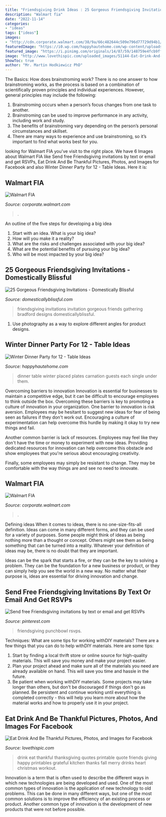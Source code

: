 ```yaml
---
title: "Friendsgiving Drink Ideas : 25 Gorgeous Friendsgiving Invitations"
description: "Walmart fia"
date: "2022-11-14"
categories:
- "ideas"
tags: ["ideas"]
images:
- "http://cdn.corporate.walmart.com/38/9a/66c482644c509e796d77729d94b1/reese-witherspoon.jpg"
featuredImage: "https://i0.wp.com/happyhautehome.com/wp-content/uploads/2017/01/img_1601.jpg?resize=740%2C1110&amp;ssl=1"
featured_image: "https://i.pinimg.com/originals/14/87/59/148759e4fcb9ffaeadb7d6dcfbdaf128.jpg"
image: "http://www.lovethispic.com/uploaded_images/51144-Eat-Drink-And-Be-Thankful.jpg"
ShowToc: true
author: "Mr. Martin Hodkiewicz PhD"
---
```



The Basics: How does brainstroming work?
There is no one answer to how brainstroming works, as the process is based on a combination of scientifically proven principles and individual experiences. However, general principles may include the following:
1. Brainstroming occurs when a person’s focus changes from one task to another.
2. Brainstroming can be used to improve performance in any activity, including work and study.
3. The benefits of brainstroming vary depending on the person’s personal circumstances and skillset.
4. There are many ways to experience and use brainstroming, so it’s important to find what works best for you.

	

		
looking for Walmart FIA you've visit to the right place. We have 6 Images about Walmart FIA like Send free Friendsgiving invitations by text or email and get RSVPs, Eat Drink And Be Thankful Pictures, Photos, and Images for Facebook and also Winter Dinner Party for 12 - Table Ideas. Here it is:
		
    
## Walmart FIA

<img loading=lazy src="http://cdn.corporate.walmart.com/38/9a/66c482644c509e796d77729d94b1/reese-witherspoon.jpg" onerror="this.onerror=null;this.src='https://tse3.mm.bing.net/th?id=OIP.34sYq-Z8XKgjuP8VMNLCwAHaE8&amp;pid=15.1';" alt="Walmart FIA">

_Source: corporate.walmart.com_

>. 

	

An outline of the five steps for developing a big idea
1. Start with an idea. What is your big idea?
2. How will you make it a reality?
3. What are the risks and challenges associated with your big idea?
4. What are the potential benefits of pursuing your big idea?
5. Who will be most impacted by your big idea?

    
## 25 Gorgeous Friendsgiving Invitations - Domestically Blissful

<img loading=lazy src="http://domesticallyblissful.com/wp-content/uploads/2017/09/il_570xN.855244017_cg8l.jpg" onerror="this.onerror=null;this.src='https://tse3.mm.bing.net/th?id=OIP.UiixGwu36ojIS-rz92QLwQD6D6&amp;pid=15.1';" alt="25 Gorgeous Friendsgiving Invitations - Domestically Blissful">

_Source: domesticallyblissful.com_

>friendsgiving invitations invitation gorgeous friends gathering bradford designs domesticallyblissful. 

	

1. Use photography as a way to explore different angles for product designs.

    
## Winter Dinner Party For 12 - Table Ideas

<img loading=lazy src="https://i0.wp.com/happyhautehome.com/wp-content/uploads/2017/01/img_1601.jpg?resize=740%2C1110&amp;ssl=1" onerror="this.onerror=null;this.src='https://tse3.mm.bing.net/th?id=OIP.9sof3YnKDepen2b5XPcxXAHaLH&amp;pid=15.1';" alt="Winter Dinner Party for 12 - Table Ideas">

_Source: happyhautehome.com_

>dinner table winter placed plates carnation guests each single under them. 

	

Overcoming barriers to innovation
Innovation is essential for businesses to maintain a competitive edge, but it can be difficult to encourage employees to think outside the box. Overcoming these barriers is key to promoting a culture of innovation in your organization.
One barrier to innovation is risk aversion. Employees may be hesitant to suggest new ideas for fear of being seen as failures if they don't work out. Encouraging a culture of experimentation can help overcome this hurdle by making it okay to try new things and fail.

Another common barrier is lack of resources. Employees may feel like they don't have the time or money to experiment with new ideas. Providing dedicated resources for innovation can help overcome this obstacle and show employees that you're serious about encouraging creativity.

Finally, some employees may simply be resistant to change. They may be comfortable with the way things are and see no need to innovate.

    
## Walmart FIA

<img loading=lazy src="http://cdn.corporate.walmart.com/74/f3/ba20edcd462c801e70951d276e93/easter-card-2.jpg" onerror="this.onerror=null;this.src='https://tse3.mm.bing.net/th?id=OIP.fKNi8JhrE0xFseVUZV-RzAAAAA&amp;pid=15.1';" alt="Walmart FIA">

_Source: corporate.walmart.com_

>. 

	

Defining ideas
When it comes to ideas, there is no one-size-fits-all definition. Ideas can come in many different forms, and they can be used for a variety of purposes.
Some people might think of ideas as being nothing more than a thought or concept. Others might see them as being something that can be turned into a reality. Whatever your definition of ideas may be, there is no doubt that they are important.

Ideas can be the spark that starts a fire, or they can be the key to solving a problem. They can be the foundation for a new business or product, or they can simply help you see the world in a new way. No matter what their purpose is, ideas are essential for driving innovation and change.

    
## Send Free Friendsgiving Invitations By Text Or Email And Get RSVPs

<img loading=lazy src="https://i.pinimg.com/originals/14/87/59/148759e4fcb9ffaeadb7d6dcfbdaf128.jpg" onerror="this.onerror=null;this.src='https://tse4.mm.bing.net/th?id=OIP.qxA9_F0Z0oSBtxuvIm369AHaTc&amp;pid=15.1';" alt="Send free Friendsgiving invitations by text or email and get RSVPs">

_Source: pinterest.com_

>friendsgiving punchbowl rsvps. 

	

Techniques: What are some tips for working withDIY materials?
There are a few things that you can do to help withDIY materials. Here are some tips: 
1. Start by finding a local thrift store or online source for high-quality materials. This will save you money and make your project easier. 
2. Plan your project ahead and make sure all of the materials you need are already available on hand. This will save you time and hassle in the future. 
3. Be patient when working withDIY materials. Some projects may take longer than others, but don't be discouraged if things don't go as planned. Be persistent and continue working until everything is completed correctly - this will help you learn more about how the material works and how to properly use it in your project.

    
## Eat Drink And Be Thankful Pictures, Photos, And Images For Facebook

<img loading=lazy src="http://www.lovethispic.com/uploaded_images/51144-Eat-Drink-And-Be-Thankful.jpg" onerror="this.onerror=null;this.src='https://tse1.mm.bing.net/th?id=OIP.pkufrrEdlXYhySB88O77TwHaJQ&amp;pid=15.1';" alt="Eat Drink And Be Thankful Pictures, Photos, and Images for Facebook">

_Source: lovethispic.com_

>drink eat thankful thanksgiving quotes printable quote friends giving happy printables grateful kitchen thanks fall merry drinks heart christmas workout. 

	

Innovation is a term that is often used to describe the different ways in which new technologies are being developed and used. One of the most common types of innovation is the application of new technology to old problems. This can be done in many different ways, but one of the most common solutions is to improve the efficiency of an existing process or product. Another common type of innovation is the development of new products that were not before possible.

